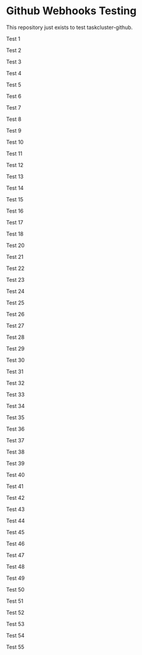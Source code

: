 # Github Webhooks Testing
This repository just exists to test taskcluster-github.

Test 1

Test 2

Test 3

Test 4

Test 5

Test 6

Test 7

Test 8

Test 9

Test 10

Test 11

Test 12

Test 13

Test 14

Test 15

Test 16

Test 17

Test 18

Test 20

Test 21

Test 22

Test 23

Test 24

Test 25

Test 26

Test 27

Test 28

Test 29

Test 30

Test 31

Test 32

Test 33

Test 34

Test 35

Test 36

Test 37

Test 38

Test 39

Test 40

Test 41

Test 42

Test 43

Test 44

Test 45

Test 46

Test 47

Test 48

Test 49

Test 50

Test 51

Test 52

Test 53

Test 54

Test 55
